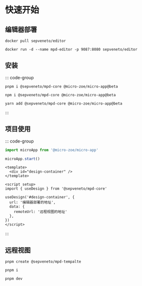 # 快速开始

## 编辑器部署

```shell
docker pull sepveneto/editor

docker run -d --name mpd-editor -p 9087:8080 sepveneto/editor
```

## 安装

::: code-group
```shell [pnpm]
pnpm i @sepveneto/mpd-core @micro-zoe/micro-app@beta
```
```shell [npm]
npm i @sepveneto/mpd-core @micro-zoe/micro-app@beta
```
```shell [yarn]
yarn add @sepveneto/mpd-core @micro-zoe/micro-app@beta
```
:::

## 项目使用

::: code-group
```js [main.js]
import microApp from '@micro-zoe/micro-app'

microApp.start()
```
```vue [App.vue]
<template>
  <div id="design-container" />
</template>

<script setup>
import { useDesign } from '@sepveneto/mpd-core'

useDesign('#design-container', {
  url: '编辑器部署的地址',
  data: {
    remoteUrl: '远程视图的地址'
  },
})
</script>
```
:::

## 远程视图

```shell
pnpm create @sepveneto/mpd-tempalte

pnpm i

pnpm dev
```
